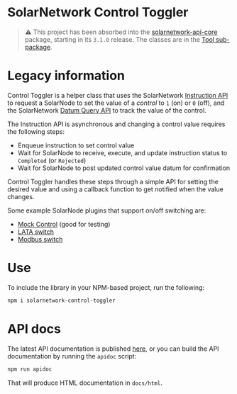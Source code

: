# SolarNetwork Control Toggler

> :warning: This project has been absorbed into the [solarnetwork-api-core][solarnetwork-api-core]
> package, starting in its `3.1.0` release. The classes are in the [Tool sub-package][tool-module].

# Legacy information

Control Toggler is a helper class that uses the SolarNetwork [Instruction API][api-queue-instr] to
request a SolarNode to set the value of a _control_ to `1` (on) or `0` (off), and the
SolarNetwork [Datum Query API][api-datum-recent] to track the value of the control.

The Instruction API is asynchronous and changing a control value requires the following steps:

-   Enqueue instruction to set control value
-   Wait for SolarNode to receive, execute, and update instruction status to `Completed` (or `Rejected`)
-   Wait for SolarNode to post updated control value datum for confirmation

Control Toggler handles these steps through a simple API for setting the desired value and using
a callback function to get notified when the value changes.

Some example SolarNode plugins that support on/off switching are:

-   [Mock Control](https://github.com/SolarNetwork/solarnetwork-node/tree/master/net.solarnetwork.node.control.mock) (good for testing)
-   [LATA switch](https://github.com/SolarNetwork/solarnetwork-node/tree/master/net.solarnetwork.node.control.jf2.lata)
-   [Modbus switch](https://github.com/SolarNetwork/solarnetwork-node/tree/master/net.solarnetwork.node.control.modbus.toggle)

# Use

To include the library in your NPM-based project, run the following:

```sh
npm i solarnetwork-control-toggler
```

# API docs

The latest API documentation is published [here](https://solarnetwork.github.io/sn-control-toggler-js/), or
you can build the API documentation by running the `apidoc` script:

```sh
npm run apidoc
```

That will produce HTML documentation in `docs/html`.

[api-queue-instr]: https://github.com/SolarNetwork/solarnetwork/wiki/SolarUser-API#queue-instruction
[api-datum-recent]: https://github.com/SolarNetwork/solarnetwork/wiki/SolarQuery-API#most-recent-datum
[solarnetwork-api-core]: https://www.npmjs.com/package/solarnetwork-api-core
[tool-module]: https://solarnetwork.github.io/sn-api-core-js/html/modules/Tool.html

